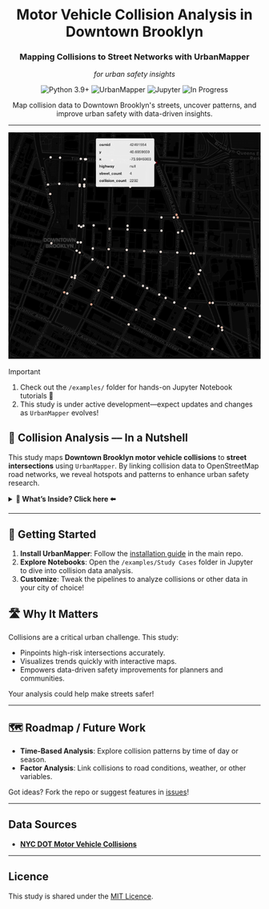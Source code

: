 <div align="center">
   <h1>Motor Vehicle Collision Analysis in Downtown Brooklyn</h1>
   <h3>Mapping Collisions to Street Networks with UrbanMapper</h3>
    <p><i>for urban safety insights</i></p>
   <p>
      <img src="https://img.shields.io/static/v1?label=Python&message=3.9%2B&color=3776AB&style=for-the-badge&logo=python&logoColor=white" alt="Python 3.9+">
      <img src="https://img.shields.io/badge/UrbanMapper-4CAF50?style=for-the-badge&logo=openstreetmap&logoColor=white" alt="UrbanMapper">
      <img src="https://img.shields.io/badge/Jupyter-F37626?style=for-the-badge&logo=jupyter&logoColor=white" alt="Jupyter">
      <img src="https://img.shields.io/badge/Status-In%20Progress-blue?style=for-the-badge" alt="In Progress">
   </p>
   <p>Map collision data to Downtown Brooklyn's streets, uncover patterns, and improve urban safety with data-driven insights.</p>
</div>

---

<div style="text-align: center;">
  <img src="./resources/collision_analysis_cover.png" alt="Collision Analysis Cover">
</div>

> [!IMPORTANT]  
> 1) Check out the `/examples/` folder for hands-on Jupyter Notebook tutorials 🎉  
> 2) This study is under active development—expect updates and changes as `UrbanMapper` evolves!

## 🚗 Collision Analysis –– In a Nutshell

This study maps **Downtown Brooklyn motor vehicle collisions** to **street intersections** using `UrbanMapper`. By linking collision data to OpenStreetMap road networks, we reveal hotspots and patterns to enhance urban safety research.

<details>
<summary><strong> 👀 What’s Inside? Click here ⬅️</strong></summary>

- **[1] Downtown_BK_Collisions_StepByStep.ipynb**  
  A detailed, step-by-step guide to:
  - Loading collision data.
  - Creating an intersections layer.
  - Imputing missing data.
  - Filtering spatially.
  - Mapping collisions to intersections.
  - Enriching with collision counts.
  - Visualizing results interactively.

- **[2] Downtown_BK_Collisions_Pipeline.ipynb**  
  A streamlined `UrbanPipeline` that automates the entire workflow—from data loading to visualization—in just a few lines.

- **[3] Downtown_BK_Collisions_Advanced_Pipeline.ipynb**  
  An advanced pipeline enriching the layer with multiple metrics, like total injuries and fatalities per intersection.

- **[4] Downtown_BK_Collisions_Advanced_Pipeline_Extras.ipynb**  
  An advanced pipeline enriching the layer with multiple more metrics than [3] by using the custom function from the 
  enricher module allowing us more flexibility but needed more coding.

Each notebook is modular and easily adaptable to your own geospatial datasets!

</details>

---

## 🥐 Getting Started

1. **Install UrbanMapper**: Follow the [installation guide](https://github.com/yourusername/UrbanMapper#installation) in the main repo.
2. **Explore Notebooks**: Open the `/examples/Study Cases` folder in Jupyter to dive into collision data analysis.
3. **Customize**: Tweak the pipelines to analyze collisions or other data in your city of choice!

## 🛣️ Why It Matters

Collisions are a critical urban challenge. This study:
- Pinpoints high-risk intersections accurately.  
- Visualizes trends quickly with interactive maps.  
- Empowers data-driven safety improvements for planners and communities.  

Your analysis could help make streets safer!

---

## 🗺️ Roadmap / Future Work

- **Time-Based Analysis**: Explore collision patterns by time of day or season.
- **Factor Analysis**: Link collisions to road conditions, weather, or other variables.

Got ideas? Fork the repo or suggest features in [issues](https://github.com/yourusername/UrbanMapper/issues)!

---

## Data Sources

- **[NYC DOT Motor Vehicle Collisions](https://data.cityofnewyork.us/Public-Safety/Motor-Vehicle-Collisions-Crashes/h9gi-nx95)**  

---

## Licence

This study is shared under the [MIT Licence](https://github.com/yourusername/UrbanMapper/blob/main/LICENCE).